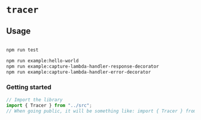 # `tracer`

## Usage

```bash

npm run test

npm run example:hello-world
npm run example:capture-lambda-handler-response-decorator
npm run example:capture-lambda-handler-error-decorator

```

### Getting started

```typescript
// Import the library
import { Tracer } from "../src";
// When going public, it will be something like: import { Tracer } from '@aws-lambda-powertools/tracer';
```
